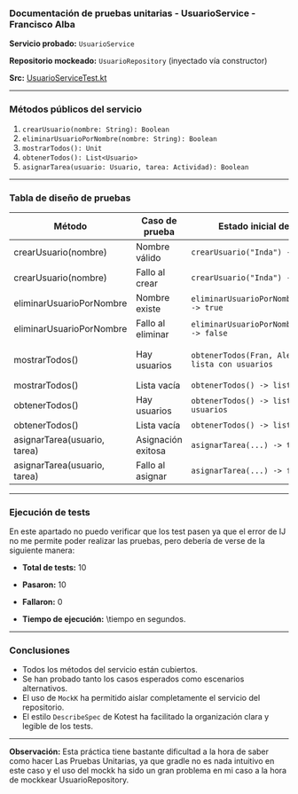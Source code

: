 ### Documentación de pruebas unitarias - UsuarioService - Francisco Alba

**Servicio probado:** `UsuarioService`

**Repositorio mockeado:** `UsuarioRepository` (inyectado vía constructor)

**Src:** [UsuarioServiceTest.kt](https://github.com/AdrianDiaz24/Proyecto-Entornos-Scrum/blob/PruebaUnitaria_IndalecioDominguezHita/src/test/kotlin/UsuarioServiceTest.kt)

---

### Métodos públicos del servicio

1. `crearUsuario(nombre: String): Boolean`
2. `eliminarUsuarioPorNombre(nombre: String): Boolean`
3. `mostrarTodos(): Unit`
4. `obtenerTodos(): List<Usuario>`
5. `asignarTarea(usuario: Usuario, tarea: Actividad): Boolean`

---

### Tabla de diseño de pruebas

| Método                       | Caso de prueba     | Estado inicial del mock                              | Acción                                      | Resultado esperado                          |
| ---------------------------- | ------------------ | ------------------------------------------           | ----------------------------------------    | ------------------------------------------- |
| crearUsuario(nombre)         | Nombre válido      | `crearUsuario("Inda") -> true`                       | Llamar `crearUsuario("Inda")`               | Retorna `true`                              |
| crearUsuario(nombre)         | Fallo al crear     | `crearUsuario("Inda") -> false`                      | Llamar `crearUsuario("Inda")`               | Retorna `false`                             |
| eliminarUsuarioPorNombre     | Nombre existe      | `eliminarUsuarioPorNombre("Adrian") -> true`         | Llamar `eliminarUsuarioPorNombre("Adrian")` | Retorna `true`                              |
| eliminarUsuarioPorNombre     | Fallo al eliminar  | `eliminarUsuarioPorNombre("Adrian") -> false`        | Llamar `eliminarUsuarioPorNombre("Adrian")` | Retorna `false`                             |
| mostrarTodos()               | Hay usuarios       | `obtenerTodos(Fran, Alejandro) -> lista con usuarios`| Llamar `mostrarTodos(Fran, Alejandro)`      | Llama `obtenerDetalle()`sobre cada usuario  |
| mostrarTodos()               | Lista vacía        | `obtenerTodos() -> lista vacía`                      | Llamar `mostrarTodos()`                     | No llama a `println`                        |
| obtenerTodos()               | Hay usuarios       | `obtenerTodos() -> lista con usuarios`               | Llamar `obtenerTodos()`                     | Retorna la lista esperada                   |
| obtenerTodos()               | Lista vacía        | `obtenerTodos() -> lista vacía`                      | Llamar `obtenerTodos()`                     | Retorna lista vacía                         |
| asignarTarea(usuario, tarea) | Asignación exitosa | `asignarTarea(...) -> true`                          | Llamar `asignarTarea(Fran, tarea)`          | Retorna `true`                              |
| asignarTarea(usuario, tarea) | Fallo al asignar   | `asignarTarea(...) -> false`                         | Llamar `asignarTarea(Fran, tarea)`          | Retorna `false`                             |

---

### Ejecución de tests
En este apartado no puedo verificar que los test pasen ya que el error de IJ no me permite poder realizar las pruebas, pero debería de verse de la siguiente manera:

- **Total de tests:** 10

- **Pasaron:** 10

- **Fallaron:** 0

- **Tiempo de ejecución:** \tiempo en segundos.


---

### Conclusiones

* Todos los métodos del servicio están cubiertos.
* Se han probado tanto los casos esperados como escenarios alternativos.
* El uso de `MockK` ha permitido aislar completamente el servicio del repositorio.
* El estilo `DescribeSpec` de Kotest ha facilitado la organización clara y legible de los tests.

---

**Observación:** Esta práctica tiene bastante dificultad a la hora de saber como hacer Las Pruebas Unitarias, ya que gradle no es nada intuitivo en este caso y el uso del mockk ha sido un gran problema en mi caso a la hora de mockkear UsuarioRepository.
